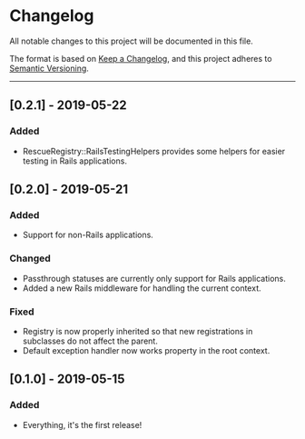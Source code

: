 # Changelog

All notable changes to this project will be documented in this file.

The format is based on [Keep a Changelog](https://keepachangelog.com/en/1.0.0/),
and this project adheres to [Semantic Versioning](https://semver.org/spec/v2.0.0.html).

---

## [0.2.1] - 2019-05-22
### Added
- RescueRegistry::RailsTestingHelpers provides some helpers for easier testing in Rails applications.

## [0.2.0] - 2019-05-21
### Added
- Support for non-Rails applications.
### Changed
- Passthrough statuses are currently only support for Rails applications.
- Added a new Rails middleware for handling the current context.
### Fixed
- Registry is now properly inherited so that new registrations in subclasses do not affect the parent.
- Default exception handler now works property in the root context.

## [0.1.0] - 2019-05-15
### Added
- Everything, it's the first release!
